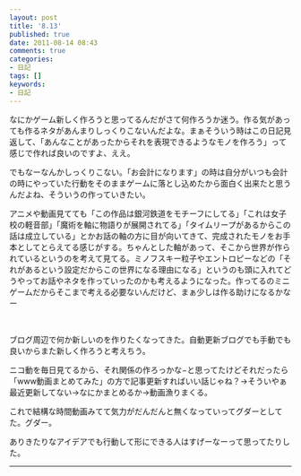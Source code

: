 ```yaml
---
layout: post
title: '8.13'
published: true
date: 2011-08-14 08:43
comments: true
categories:
- 日記
tags: []
keywords:
- 日記
---
```

なにかゲーム新しく作ろうと思ってるんだがさて何作ろうか迷う。作る気があっても作るネタがあんまりしっくりこないんだよな。まぁそういう時はこの日記見返して、「あんなことがあったからそれを表現できるようなモノを作ろう」って感じで作れば良いのですよ、ええ。

でもなーなんかしっくりこない。「お会計になります」の時は自分がいつも会計の時にやっていた行動をそのままゲームに落とし込めたから面白く出来たと思うんだよね、そういうの作っていきたい。

アニメや動画見てても「この作品は銀河鉄道をモチーフにしてる」「これは女子校の軽音部」「魔術を軸に物語りが展開されてる」「タイムリープがあるからこの話は成立している」とかお話の軸の方に目が向いてきて、完成されたモノをお手本としてとらえてる感じがする。ちゃんとした軸があって、そこから世界が作られているというのを考えて見てる。ミノフスキー粒子やエントロピーなどの「それがあるという設定だからこの世界になる理由になる」というのも頭に入れてどうやってお話やネタを作っていったのかも考えるようになった。作ってるのミニゲームだからそこまで考える必要ないんだけど、まぁ少しは作る助けになるかなー

&nbsp;

ブログ周辺で何か新しいのを作りたくなってきた。自動更新ブログでも手動でも良いからまた新しく作ろうと考えちう。

ニコ動を毎日見てるから、それ関係の作ろっかな−と思ってたけどそれだったら「www動画まとめてみた」の方で記事更新すればいい話じゃね？→そういやぁ最近更新してない→なにかまとめるか→動画漁りまくる。

これで結構な時間動画みてて気力がだんだんと無くなっていってグダーとしてた。グダー。

ありきたりなアイデアでも行動して形にできる人はすげーなーって思ってたりした。

---

